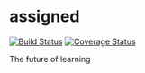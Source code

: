 # assigned

[![Build Status](https://travis-ci.com/Sandermoen/Assigned-backend.svg?branch=master)](https://travis-ci.com/Sandermoen/Assigned-backend.svg?branch=master) [![Coverage Status](https://coveralls.io/repos/github/Sandermoen/Assigned-backend/badge.svg?branch=master)](https://coveralls.io/github/Sandermoen/Assigned-backend?branch=master)

The future of learning
